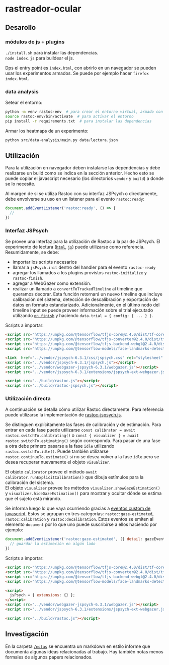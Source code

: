 # rastreador-ocular

## Desarollo

### módulos de js + plugins

`./install.sh` para instalar las dependencias.  
`node index.js` para buildear el js.

Dps el entry point es `index.html`, con abrirlo en un navegador se pueden usar
los experimentos armados. Se puede por ejemplo hacer `firefox index.html`.

### data analysis

Setear el entorno:
```bash
python -m venv rastoc-env  # para crear el entorno virtual, armado con Python3.9
source rastoc-env/bin/activate  # para activar el entorno
pip install -r requirements.txt  # para instalar las dependencias
```

Armar los heatmaps de un experimento:
```python
python src/data-analysis/main.py data/lectura.json
```

## Utilización

Para la utilización en navegador deben instalarse las dependencias y debe
realizarse un build como se indica en la sección anterior. Hecho esto se puede
copiar el javascript necesario (los directorios `vendor` y `build`) a donde se
lo necesite.

Al margen de si se utiliza Rastoc con su interfaz JSPsych o directamente, debe
envolverse su uso en un listener para el evento `rastoc:ready`:
```javascript
document.addEventListener('rastoc:ready', () => {
  //
})
```

### Interfaz JSPsych

Se provee una interfaz para la utilización de Rastoc a la par de JSPsych. El
experimento de lectura ([`html`](/experimentos/lectura.html),
[`js`](/experimentos/lectura.js)) puede utilizarse como referencia.  
Resumidamente, se debe:
- importar los scripts necesarios
- llamar a `jsPsych.init` dentro del handler para el evento `rastoc-ready`
- agregar los llamados a los plugins provistos `rastoc-initialize` y
`rastoc-finish`.
- agregar a WebGazer como extensión.
- realizar un llamado a `convertToTrackedTimeline` al timeline que queramos
decorar. Esta función retornará un nuevo timeline que incluye calibración del
sistema, detección de descalibración y exportación de datos en formato
estandarizado. Adicionalmente, en el último nodo del timeline input se puede 
proveer información sobre el trial ejecutado utilizando 
[`on_finish`](https://www.jspsych.org/7.0/overview/events/#on_finish-trial) y
haciendo `data.trial = { config: { ... } }`.

Scripts a importar:
```html
<script src="https://unpkg.com/@tensorflow/tfjs-core@2.4.0/dist/tf-core.js"></script>
<script src="https://unpkg.com/@tensorflow/tfjs-converter@2.4.0/dist/tf-converter.js"></script>
<script src="https://unpkg.com/@tensorflow/tfjs-backend-webgl@2.4.0/dist/tf-backend-webgl.js"></script>
<script src="https://unpkg.com/@tensorflow-models/face-landmarks-detection@0.0.1/dist/face-landmarks-detection.js"></script>

<link  href="../vendor/jspsych-6.3.1/css/jspsych.css" rel="stylesheet" type="text/css">
<script src="../vendor/jspsych-6.3.1/jspsych.js"></script>
<script src="../vendor/webgazer-jspsych-6.3.1/webgazer.js"></script>
<script src="../vendor/jspsych-6.3.1/extensions/jspsych-ext-webgazer.js"></script>

<script src="../build/rastoc.js"></script>
<script src="../build/rastoc-jspsych.js"></script>
```

### Utilización directa

A continuación se detalla cómo utilizar Rastoc directamente. Para referencia
puede utilizarse la implementación de
[rastoc-jspsych.js](/src/rastoc-jspsych/index.js).

Se distinguen explícitamente las fases de calibración y de estimación. Para
entrar en cada fase puede utilizarse
`const calibrator = await rastoc.switchTo.calibrating()` o 
`const { visualizer } = await rastoc.switchTo.estimating()` según corresponda.
Para pasar de una fase a otra debe primero pasarse a la fase `idle` utilizando
`rastoc.switchTo.idle()`. Puede también utilizarse
`rastoc.continueTo.estimate()` si no se desea volver a la fase `idle` pero se
desea recuperar nuevamente el objeto `visualizer`.

El objeto `calibrator` provee el método
`await calibrator.runExplicitCalibration()` que dibuja estímulos para la
calibración del sistema.  
El objeto `visualizer` provee los métodos `visualizer.showGazeEstimation()` y
`visualizer.hideGazeEstimation()` para mostrar y ocultar dónde se estima que el
sujeto está mirando.

Se informa luego lo que vaya ocurriendo gracias a
[eventos custom de javascript](https://developer.mozilla.org/en-US/docs/Web/Events/Creating_and_triggering_events#adding_custom_data_%E2%80%93_customevent).
Estos se agrupan en tres categorías: `rastoc:gaze-estimated`,
`rastoc:calibration` y `rastoc:decalibration`. Estos eventos se emiten al
elemento `document` por lo que uno puede suscribirse a ellos haciendo por
ejemplo:
```javascript
document.addEventListener('rastoc:gaze-estimated', ({ detail: gazeEvent }) => {
  // guardar la estimación en algún lado
})
```

Scripts a importar:
```html
<script src="https://unpkg.com/@tensorflow/tfjs-core@2.4.0/dist/tf-core.js"></script>
<script src="https://unpkg.com/@tensorflow/tfjs-converter@2.4.0/dist/tf-converter.js"></script>
<script src="https://unpkg.com/@tensorflow/tfjs-backend-webgl@2.4.0/dist/tf-backend-webgl.js"></script>
<script src="https://unpkg.com/@tensorflow-models/face-landmarks-detection@0.0.1/dist/face-landmarks-detection.js"></script>

<script>
  jsPsych = { extensions: {} };
</script>
<script src="../vendor/webgazer-jspsych-6.3.1/webgazer.js"></script>
<script src="../vendor/jspsych-6.3.1/extensions/jspsych-ext-webgazer.js"></script>

<script src="../build/rastoc.js"></script>
```

## Investigación

En la carpeta [`/notas`](/notas/README.md) se encuentra un markdown en estilo
informe que documenta algunas ideas relacionadas al trabajo. Hay también notas
menos formales de algunos papers relacionados.
